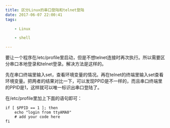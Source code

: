 ```yaml
---
title: 区分Linux的串口登陆和telnet登陆
date: 2017-06-07 22:00:41
tags:

	- Linux

	- shell

---
```


要让一个程序在/etc/profile里启动，但是不想telnet连接时再次执行。所以需要区分串口本地登录和telnet登录。解决方法是这样的。

先在串口终端里输入set，查看环境变量的情况。再在telnet的终端里输入set查看环境变量。把两者的结果对比一下，可以发现PPID是不一样的，而且串口终端里的PPID是1，这样就可以唯一标识出串口登陆了。

在/etc/profile里加上下面的语句即可：

```
if [ $PPID == 1 ]; then
	echo "login from ttyAMA0"
	# add your code here
fi
```

